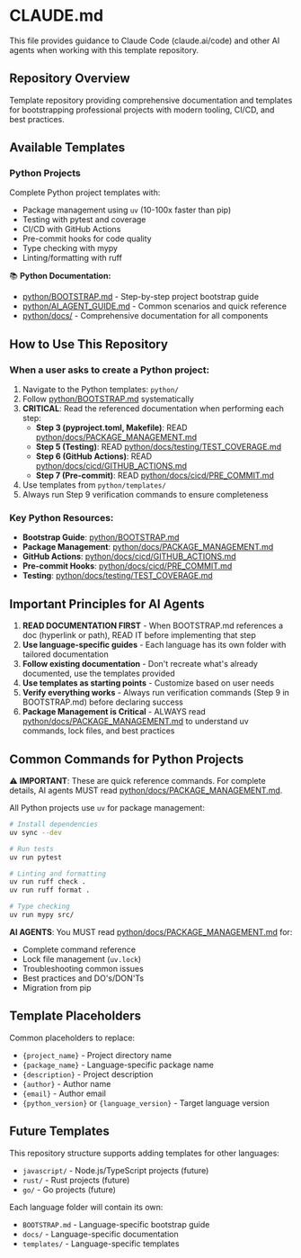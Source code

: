 # CLAUDE.md

This file provides guidance to Claude Code (claude.ai/code) and other AI agents when working with this template repository.

## Repository Overview

Template repository providing comprehensive documentation and templates for bootstrapping professional projects with modern tooling, CI/CD, and best practices.

## Available Templates

### Python Projects
Complete Python project templates with:
- Package management using `uv` (10-100x faster than pip)
- Testing with pytest and coverage
- CI/CD with GitHub Actions
- Pre-commit hooks for code quality
- Type checking with mypy
- Linting/formatting with ruff

📚 **Python Documentation:**
- [python/BOOTSTRAP.md](python/BOOTSTRAP.md) - Step-by-step project bootstrap guide
- [python/AI_AGENT_GUIDE.md](python/AI_AGENT_GUIDE.md) - Common scenarios and quick reference
- [python/docs/](python/docs/) - Comprehensive documentation for all components

## How to Use This Repository

### When a user asks to create a Python project:

1. Navigate to the Python templates: `python/`
2. Follow [python/BOOTSTRAP.md](python/BOOTSTRAP.md) systematically
3. **CRITICAL**: Read the referenced documentation when performing each step:
   - **Step 3 (pyproject.toml, Makefile)**: READ [python/docs/PACKAGE_MANAGEMENT.md](python/docs/PACKAGE_MANAGEMENT.md)
   - **Step 5 (Testing)**: READ [python/docs/testing/TEST_COVERAGE.md](python/docs/testing/TEST_COVERAGE.md)
   - **Step 6 (GitHub Actions)**: READ [python/docs/cicd/GITHUB_ACTIONS.md](python/docs/cicd/GITHUB_ACTIONS.md)
   - **Step 7 (Pre-commit)**: READ [python/docs/cicd/PRE_COMMIT.md](python/docs/cicd/PRE_COMMIT.md)
4. Use templates from `python/templates/`
5. Always run Step 9 verification commands to ensure completeness

### Key Python Resources:
- **Bootstrap Guide**: [python/BOOTSTRAP.md](python/BOOTSTRAP.md)
- **Package Management**: [python/docs/PACKAGE_MANAGEMENT.md](python/docs/PACKAGE_MANAGEMENT.md)
- **GitHub Actions**: [python/docs/cicd/GITHUB_ACTIONS.md](python/docs/cicd/GITHUB_ACTIONS.md)
- **Pre-commit Hooks**: [python/docs/cicd/PRE_COMMIT.md](python/docs/cicd/PRE_COMMIT.md)
- **Testing**: [python/docs/testing/TEST_COVERAGE.md](python/docs/testing/TEST_COVERAGE.md)

## Important Principles for AI Agents

1. **READ DOCUMENTATION FIRST** - When BOOTSTRAP.md references a doc (hyperlink or path), READ IT before implementing that step
2. **Use language-specific guides** - Each language has its own folder with tailored documentation
3. **Follow existing documentation** - Don't recreate what's already documented, use the templates provided
4. **Use templates as starting points** - Customize based on user needs
5. **Verify everything works** - Always run verification commands (Step 9 in BOOTSTRAP.md) before declaring success
6. **Package Management is Critical** - ALWAYS read [python/docs/PACKAGE_MANAGEMENT.md](python/docs/PACKAGE_MANAGEMENT.md) to understand uv commands, lock files, and best practices

## Common Commands for Python Projects

⚠️ **IMPORTANT**: These are quick reference commands. For complete details, AI agents MUST read [python/docs/PACKAGE_MANAGEMENT.md](python/docs/PACKAGE_MANAGEMENT.md).

All Python projects use `uv` for package management:

```bash
# Install dependencies
uv sync --dev

# Run tests
uv run pytest

# Linting and formatting
uv run ruff check .
uv run ruff format .

# Type checking
uv run mypy src/
```

**AI AGENTS**: You MUST read [python/docs/PACKAGE_MANAGEMENT.md](python/docs/PACKAGE_MANAGEMENT.md) for:
- Complete command reference
- Lock file management (`uv.lock`)
- Troubleshooting common issues
- Best practices and DO's/DON'Ts
- Migration from pip

## Template Placeholders

Common placeholders to replace:
- `{project_name}` - Project directory name
- `{package_name}` - Language-specific package name
- `{description}` - Project description
- `{author}` - Author name
- `{email}` - Author email
- `{python_version}` or `{language_version}` - Target language version

## Future Templates

This repository structure supports adding templates for other languages:
- `javascript/` - Node.js/TypeScript projects (future)
- `rust/` - Rust projects (future)
- `go/` - Go projects (future)

Each language folder will contain its own:
- `BOOTSTRAP.md` - Language-specific bootstrap guide
- `docs/` - Language-specific documentation
- `templates/` - Language-specific templates